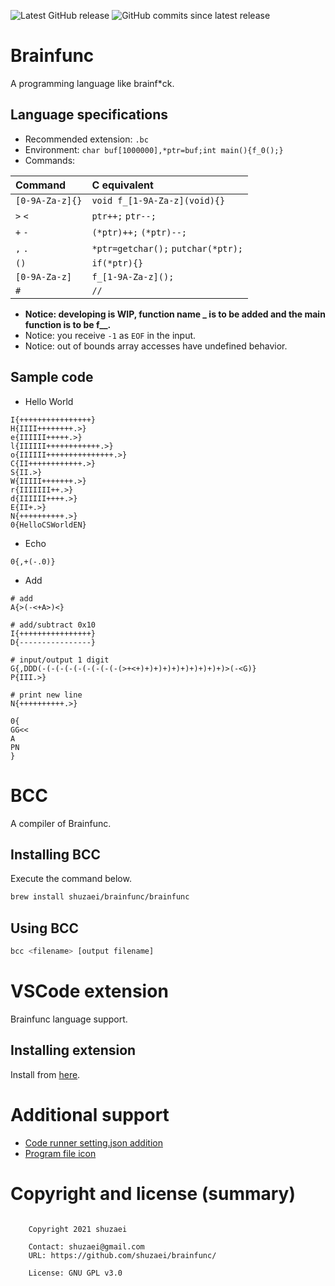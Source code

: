 ![Latest GitHub release](https://img.shields.io/github/release/shuzaei/brainfunc?style=for-the-badge)
![GitHub commits since latest release](https://img.shields.io/github/commits-since/shuzaei/brainfunc/latest?style=for-the-badge)

# Brainfunc
A programming language like brainf\*ck.

## Language specifications

- Recommended extension: `.bc`
- Environment: `char buf[1000000],*ptr=buf;int main(){f_0();}`
- Commands:

| Command         | C equivalent                       |
| :-------------- | :--------------------------------- |
| `[0-9A-Za-z]{}` | `void f_[1-9A-Za-z](void){}`       |
| `>` `<`         | `ptr++;` `ptr--;`                  |
| `+` `-`         | `(*ptr)++;` `(*ptr)--;`            |
| `,` `.`         | `*ptr=getchar();` `putchar(*ptr);` |
| `()`            | `if(*ptr){}`                       |
| `[0-9A-Za-z]`   | `f_[1-9A-Za-z]();`                 |
| `#`             | `//`                               |

- **Notice: developing is WIP, function name _ is to be added and the main function is to be f__.**
- Notice: you receive `-1` as `EOF` in the input.
- Notice: out of bounds array accesses have undefined behavior.

## Sample code
- Hello World

```brainfuck
I{++++++++++++++++}
H{IIII++++++++.>}
e{IIIIII+++++.>}
l{IIIIII++++++++++++.>}
o{IIIIII+++++++++++++++.>}
C{II++++++++++++.>}
S{II.>}
W{IIIII+++++++.>}
r{IIIIIII++.>}
d{IIIIII++++.>}
E{II+.>}
N{++++++++++.>}
0{HelloCSWorldEN}
```

- Echo

```brainfuck
0{,+(-.0)}
```

- Add

```brainfuck
# add
A{>(-<+A>)<}

# add/subtract 0x10
I{++++++++++++++++}
D{----------------}

# input/output 1 digit
G{,DDD(-(-(-(-(-(-(-(-(-(>+<+)+)+)+)+)+)+)+)+)+)>(-<G)}
P{III.>}

# print new line
N{++++++++++.>}

0{
GG<<
A
PN
}
```

# BCC
A compiler of Brainfunc.

## Installing BCC
Execute the command below.

```sh
brew install shuzaei/brainfunc/brainfunc
```

## Using BCC
```sh
bcc <filename> [output filename]
```

# VSCode extension
Brainfunc language support.

## Installing extension
Install from [here](https://marketplace.visualstudio.com/items?itemName=shuzaei.vscode-brainfunc).

# Additional support
- [Code runner setting.json addition](./utils/code-runner.append.json)
- [Program file icon](./utils/brainfunc.icon.svg)

# Copyright and license (summary)

```LICENSE

    Copyright 2021 shuzaei

    Contact: shuzaei@gmail.com
    URL: https://github.com/shuzaei/brainfunc/
    
    License: GNU GPL v3.0
    
```
